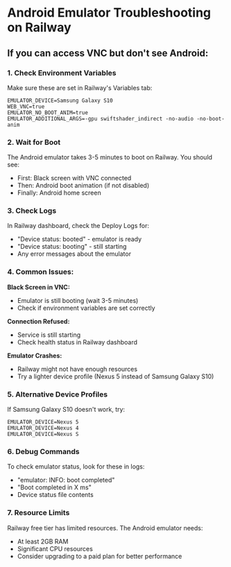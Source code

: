 # Android Emulator Troubleshooting on Railway

## If you can access VNC but don't see Android:

### 1. Check Environment Variables
Make sure these are set in Railway's Variables tab:
```
EMULATOR_DEVICE=Samsung Galaxy S10
WEB_VNC=true
EMULATOR_NO_BOOT_ANIM=true
EMULATOR_ADDITIONAL_ARGS=-gpu swiftshader_indirect -no-audio -no-boot-anim
```

### 2. Wait for Boot
The Android emulator takes 3-5 minutes to boot on Railway. You should see:
- First: Black screen with VNC connected
- Then: Android boot animation (if not disabled)
- Finally: Android home screen

### 3. Check Logs
In Railway dashboard, check the Deploy Logs for:
- "Device status: booted" - emulator is ready
- "Device status: booting" - still starting
- Any error messages about the emulator

### 4. Common Issues:

**Black Screen in VNC:**
- Emulator is still booting (wait 3-5 minutes)
- Check if environment variables are set correctly

**Connection Refused:**
- Service is still starting
- Check health status in Railway dashboard

**Emulator Crashes:**
- Railway might not have enough resources
- Try a lighter device profile (Nexus 5 instead of Samsung Galaxy S10)

### 5. Alternative Device Profiles
If Samsung Galaxy S10 doesn't work, try:
```
EMULATOR_DEVICE=Nexus 5
EMULATOR_DEVICE=Nexus 4
EMULATOR_DEVICE=Nexus S
```

### 6. Debug Commands
To check emulator status, look for these in logs:
- "emulator: INFO: boot completed"
- "Boot completed in X ms"
- Device status file contents

### 7. Resource Limits
Railway free tier has limited resources. The Android emulator needs:
- At least 2GB RAM
- Significant CPU resources
- Consider upgrading to a paid plan for better performance